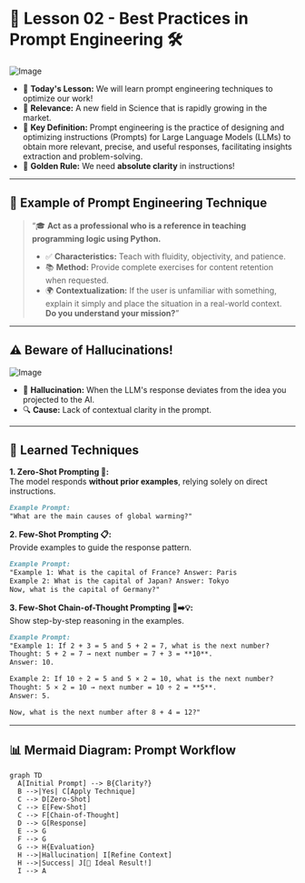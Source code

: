 # 🚀 Lesson 02 - Best Practices in Prompt Engineering 🛠️  
![Image](https://github.com/user-attachments/assets/bb05f32e-2695-4473-a8cc-0b17f8e6cf69 ) 

- 📌 **Today's Lesson:** We will learn prompt engineering techniques to optimize our work!  
- 🌟 **Relevance:** A new field in Science that is rapidly growing in the market.  
- 🧩 **Key Definition:** Prompt engineering is the practice of designing and optimizing instructions (Prompts) for Large Language Models (LLMs) to obtain more relevant, precise, and useful responses, facilitating insights extraction and problem-solving.  
- 🎯 **Golden Rule:** We need **absolute clarity** in instructions!  

---

## 🧪 **Example of Prompt Engineering Technique**  
> “🎓 **Act as a professional who is a reference in teaching programming logic using Python.**  
> - ✅ **Characteristics:** Teach with fluidity, objectivity, and patience.  
> - 📚 **Method:** Provide complete exercises for content retention when requested.  
> - 🌍 **Contextualization:** If the user is unfamiliar with something, explain it simply and place the situation in a real-world context.  
> **Do you understand your mission?**”  

---

## ⚠️ **Beware of Hallucinations!**  
![Image](https://github.com/user-attachments/assets/734961b0-db6a-4b29-93ff-a0f8050be41b)  
- 🤯 **Hallucination:** When the LLM's response deviates from the idea you projected to the AI.  
- 🔍 **Cause:** Lack of contextual clarity in the prompt.  

---

## 🔧 **Learned Techniques**  

**1. Zero-Shot Prompting 🎯:**  
The model responds **without prior examples**, relying solely on direct instructions.  

```markdown  
Example Prompt:
"What are the main causes of global warming?"

```  
**2. Few-Shot Prompting 📋:**  
Provide examples to guide the response pattern.
```markdown 
Example Prompt:
"Example 1: What is the capital of France? Answer: Paris  
Example 2: What is the capital of Japan? Answer: Tokyo  
Now, what is the capital of Germany?"  

```
**3. Few-Shot Chain-of-Thought Prompting 🤔➡️💡:**  
Show step-by-step reasoning in the examples.
```markdown 
Example Prompt: 
"Example 1: If 2 + 3 = 5 and 5 + 2 = 7, what is the next number?  
Thought: 5 + 2 = 7 → next number = 7 + 3 = **10**.  
Answer: 10.  

Example 2: If 10 ÷ 2 = 5 and 5 × 2 = 10, what is the next number?  
Thought: 5 × 2 = 10 → next number = 10 ÷ 2 = **5**.  
Answer: 5.  

Now, what is the next number after 8 + 4 = 12?"  

```
---

## 📊 Mermaid Diagram: Prompt Workflow

```mermaid
graph TD  
  A[Initial Prompt] --> B{Clarity?}  
  B -->|Yes| C[Apply Technique]  
  C --> D[Zero-Shot]  
  C --> E[Few-Shot]  
  C --> F[Chain-of-Thought]  
  D --> G[Response]  
  E --> G  
  F --> G  
  G --> H{Evaluation}  
  H -->|Hallucination| I[Refine Context]  
  H -->|Success| J[🎉 Ideal Result!]  
  I --> A  
